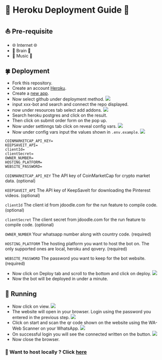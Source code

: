 # 🤖️ Heroku Deployment Guide 🤖️


## ⛵ Pre-requisite
 - 🌐️ Internet 🌐️️
- 🧠️ Brain 🧠️
- 🎵️ Music 🎵️


## 🍀 Deployment

- Fork this repository.
- Create an account [Heroku](https://signup.heroku.com/login).
- Create a [new app](https://dashboard.heroku.com/new-app).
- Now select github under deployment method.
<img src='/readme\images\connectgithub.png' ></img>
- input xxx-bot and search and connect the repo displayed.
- now under resources tab select add addons.
<img src='/readme\images\herokupostgres.png'></img>
- Search heroku postgres and click on the result.
- Then click on submit order form on the pop up.
- Now under settinngs tab click on reveal config vars.
<img src='/readme\images\herokuconfigvars.png'></img>
- Now under config vars input the values shown in `.env.example`.
<img src='/readme\images\herokuenv.png'></img>


```env
COINMARKETCAP_API_KEY=
KEEPSAVEIT_API=
clientId=
clientSecret=
OWNER_NUMBER=
HOSTING_PLATFORM=
WEBSITE_PASSWORD=
```

`COINMARKETCAP_API_KEY` The API key of CoinMarketCap for crypto market data. (optional)

`KEEPSAVEIT_API` The API key of KeepSaveIt for downloading the Pinterest videos. (optional)

`clientId` The client id from jdoodle.com for the run feature to compile code. (optional)

`clientSecret` The client secret from jdoodle.com for the run feature to compile code. (optional)

`OWNER_NUMBER` Your whatsapp number along with country code. (required)

`HOSTING_PLATFORM` The hosting platform you want to host the bot on. The only supported ones are local, heroku and qovery. (required)

`WEBSITE_PASSWORD` The password you want to keep for the bot website. (required)

- Now click on Deploy tab and scroll to the bottom and click on deploy.
<img src='/readme\images\deploy.png'></img>
- Now the bot will be deployed in under a minute.



## 🤖 Running

- Now click on view.
<img src='/readme\images\viewheroku.png'></img>
- The website will open in your browser. Login using the password you entered in the previous step.
<img src='/readme\images\sitelogin.png'></img>
- Click on start and scan the qr code shown on the website using the WA-Web Scanner on your WhatsApp.
<img src='/readme\images\scan.png'></img>
- On successful login you will see the connected written on the button.
<img src='/readme\images\connected.png'></img>
- Now close the browser.


###  🔗 Want to host locally ? Click [here](self-hosting.md)
